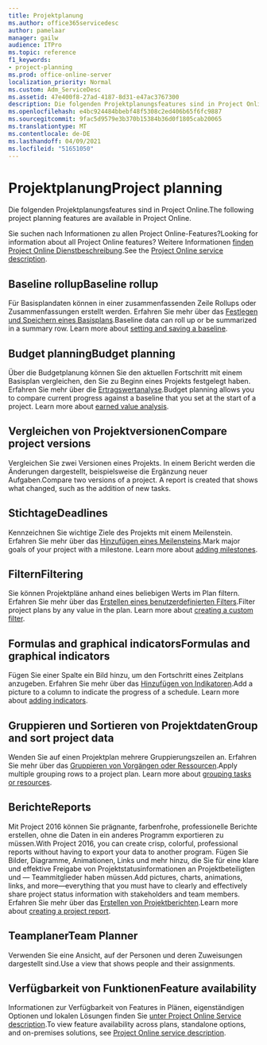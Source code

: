 ```yaml
---
title: Projektplanung
ms.author: office365servicedesc
author: pamelaar
manager: gailw
audience: ITPro
ms.topic: reference
f1_keywords:
- project-planning
ms.prod: office-online-server
localization_priority: Normal
ms.custom: Adm_ServiceDesc
ms.assetid: 47e400f8-27ad-4187-8d31-e47ac3767300
description: Die folgenden Projektplanungsfeatures sind in Project Online.
ms.openlocfilehash: e4bc924484bbebf48f5308c2ed406b65f6fc9887
ms.sourcegitcommit: 9fac5d9579e3b370b15384b36d0f1805cab20065
ms.translationtype: MT
ms.contentlocale: de-DE
ms.lasthandoff: 04/09/2021
ms.locfileid: "51651050"
---
```

# <a name="project-planning"></a><span data-ttu-id="41373-103">Projektplanung</span><span class="sxs-lookup"><span data-stu-id="41373-103">Project planning</span></span>

<span data-ttu-id="41373-104">Die folgenden Projektplanungsfeatures sind in Project Online.</span><span class="sxs-lookup"><span data-stu-id="41373-104">The following project planning features are available in Project Online.</span></span>
  
<span data-ttu-id="41373-105">Sie suchen nach Informationen zu allen Project Online-Features?</span><span class="sxs-lookup"><span data-stu-id="41373-105">Looking for information about all Project Online features?</span></span> <span data-ttu-id="41373-106">Weitere Informationen [finden Project Online Dienstbeschreibung](project-online-service-description.md).</span><span class="sxs-lookup"><span data-stu-id="41373-106">See the [Project Online service description](project-online-service-description.md).</span></span>
  
## <a name="baseline-rollup"></a><span data-ttu-id="41373-107">Baseline rollup</span><span class="sxs-lookup"><span data-stu-id="41373-107">Baseline rollup</span></span>

<span data-ttu-id="41373-p102">Für Basisplandaten können in einer zusammenfassenden Zeile Rollups oder Zusammenfassungen erstellt werden. Erfahren Sie mehr über das [Festlegen und Speichern eines Basisplans](https://go.microsoft.com/fwlink/p/?LinkId=271346).</span><span class="sxs-lookup"><span data-stu-id="41373-p102">Baseline data can roll up or be summarized in a summary row. Learn more about [setting and saving a baseline](https://go.microsoft.com/fwlink/p/?LinkId=271346).</span></span>
  
## <a name="budget-planning"></a><span data-ttu-id="41373-110">Budget planning</span><span class="sxs-lookup"><span data-stu-id="41373-110">Budget planning</span></span>

<span data-ttu-id="41373-p103">Über die Budgetplanung können Sie den aktuellen Fortschritt mit einem Basisplan vergleichen, den Sie zu Beginn eines Projekts festgelegt haben. Erfahren Sie mehr über die [Ertragswertanalyse](https://go.microsoft.com/fwlink/p/?LinkId=271336).</span><span class="sxs-lookup"><span data-stu-id="41373-p103">Budget planning allows you to compare current progress against a baseline that you set at the start of a project. Learn more about [earned value analysis](https://go.microsoft.com/fwlink/p/?LinkId=271336).</span></span>
  
## <a name="compare-project-versions"></a><span data-ttu-id="41373-113">Vergleichen von Projektversionen</span><span class="sxs-lookup"><span data-stu-id="41373-113">Compare project versions</span></span>

<span data-ttu-id="41373-p104">Vergleichen Sie zwei Versionen eines Projekts. In einem Bericht werden die Änderungen dargestellt, beispielsweise die Ergänzung neuer Aufgaben.</span><span class="sxs-lookup"><span data-stu-id="41373-p104">Compare two versions of a project. A report is created that shows what changed, such as the addition of new tasks.</span></span>
  
## <a name="deadlines"></a><span data-ttu-id="41373-116">Stichtage</span><span class="sxs-lookup"><span data-stu-id="41373-116">Deadlines</span></span>

<span data-ttu-id="41373-p105">Kennzeichnen Sie wichtige Ziele des Projekts mit einem Meilenstein. Erfahren Sie mehr über das [Hinzufügen eines Meilensteins](https://go.microsoft.com/fwlink/p/?LinkId=271339).</span><span class="sxs-lookup"><span data-stu-id="41373-p105">Mark major goals of your project with a milestone. Learn more about [adding milestones](https://go.microsoft.com/fwlink/p/?LinkId=271339).</span></span>
  
## <a name="filtering"></a><span data-ttu-id="41373-119">Filtern</span><span class="sxs-lookup"><span data-stu-id="41373-119">Filtering</span></span>

<span data-ttu-id="41373-p106">Sie können Projektpläne anhand eines beliebigen Werts im Plan filtern. Erfahren Sie mehr über das [Erstellen eines benutzerdefinierten Filters](https://go.microsoft.com/fwlink/p/?LinkId=271341).</span><span class="sxs-lookup"><span data-stu-id="41373-p106">Filter project plans by any value in the plan. Learn more about [creating a custom filter](https://go.microsoft.com/fwlink/p/?LinkId=271341).</span></span>
  
## <a name="formulas-and-graphical-indicators"></a><span data-ttu-id="41373-122">Formulas and graphical indicators</span><span class="sxs-lookup"><span data-stu-id="41373-122">Formulas and graphical indicators</span></span>

<span data-ttu-id="41373-p107">Fügen Sie einer Spalte ein Bild hinzu, um den Fortschritt eines Zeitplans anzugeben. Erfahren Sie mehr über das [Hinzufügen von Indikatoren](https://go.microsoft.com/fwlink/p/?LinkId=271340).</span><span class="sxs-lookup"><span data-stu-id="41373-p107">Add a picture to a column to indicate the progress of a schedule. Learn more about [adding indicators](https://go.microsoft.com/fwlink/p/?LinkId=271340).</span></span>
  
## <a name="group-and-sort-project-data"></a><span data-ttu-id="41373-125">Gruppieren und Sortieren von Projektdaten</span><span class="sxs-lookup"><span data-stu-id="41373-125">Group and sort project data</span></span>

<span data-ttu-id="41373-p108">Wenden Sie auf einen Projektplan mehrere Gruppierungszeilen an. Erfahren Sie mehr über das [Gruppieren von Vorgängen oder Ressourcen](https://go.microsoft.com/fwlink/p/?LinkId=271326).</span><span class="sxs-lookup"><span data-stu-id="41373-p108">Apply multiple grouping rows to a project plan. Learn more about [grouping tasks or resources](https://go.microsoft.com/fwlink/p/?LinkId=271326).</span></span>
  
## <a name="reports"></a><span data-ttu-id="41373-128">Berichte</span><span class="sxs-lookup"><span data-stu-id="41373-128">Reports</span></span>

<span data-ttu-id="41373-129">Mit Project 2016 können Sie prägnante, farbenfrohe, professionelle Berichte erstellen, ohne die Daten in ein anderes Programm exportieren zu müssen.</span><span class="sxs-lookup"><span data-stu-id="41373-129">With Project 2016, you can create crisp, colorful, professional reports without having to export your data to another program.</span></span> <span data-ttu-id="41373-130">Fügen Sie Bilder, Diagramme, Animationen, Links und mehr hinzu, die Sie für eine klare und effektive Freigabe von Projektstatusinformationen an Projektbeteiligten und &mdash; Teammitglieder haben müssen.</span><span class="sxs-lookup"><span data-stu-id="41373-130">Add pictures, charts, animations, links, and more&mdash;everything that you must have to clearly and effectively share project status information with stakeholders and team members.</span></span> <span data-ttu-id="41373-131">Erfahren Sie mehr über das [Erstellen von Projektberichten](https://go.microsoft.com/fwlink/p/?LinkId=271349).</span><span class="sxs-lookup"><span data-stu-id="41373-131">Learn more about [creating a project report](https://go.microsoft.com/fwlink/p/?LinkId=271349).</span></span>
  
## <a name="team-planner"></a><span data-ttu-id="41373-132">Teamplaner</span><span class="sxs-lookup"><span data-stu-id="41373-132">Team Planner</span></span>

<span data-ttu-id="41373-133">Verwenden Sie eine Ansicht, auf der Personen und deren Zuweisungen dargestellt sind.</span><span class="sxs-lookup"><span data-stu-id="41373-133">Use a view that shows people and their assignments.</span></span> 
  
## <a name="feature-availability"></a><span data-ttu-id="41373-134">Verfügbarkeit von Funktionen</span><span class="sxs-lookup"><span data-stu-id="41373-134">Feature availability</span></span>

<span data-ttu-id="41373-135">Informationen zur Verfügbarkeit von Features in Plänen, eigenständigen Optionen und lokalen Lösungen finden Sie [unter Project Online Service description](project-online-service-description.md).</span><span class="sxs-lookup"><span data-stu-id="41373-135">To view feature availability across plans, standalone options, and on-premises solutions, see [Project Online service description](project-online-service-description.md).</span></span>
  